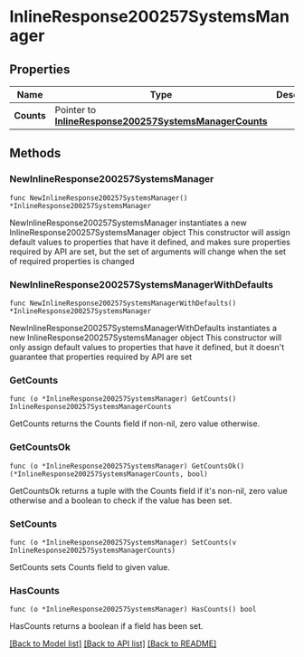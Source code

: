 # InlineResponse200257SystemsManager

## Properties

Name | Type | Description | Notes
------------ | ------------- | ------------- | -------------
**Counts** | Pointer to [**InlineResponse200257SystemsManagerCounts**](InlineResponse200257SystemsManagerCounts.md) |  | [optional] 

## Methods

### NewInlineResponse200257SystemsManager

`func NewInlineResponse200257SystemsManager() *InlineResponse200257SystemsManager`

NewInlineResponse200257SystemsManager instantiates a new InlineResponse200257SystemsManager object
This constructor will assign default values to properties that have it defined,
and makes sure properties required by API are set, but the set of arguments
will change when the set of required properties is changed

### NewInlineResponse200257SystemsManagerWithDefaults

`func NewInlineResponse200257SystemsManagerWithDefaults() *InlineResponse200257SystemsManager`

NewInlineResponse200257SystemsManagerWithDefaults instantiates a new InlineResponse200257SystemsManager object
This constructor will only assign default values to properties that have it defined,
but it doesn't guarantee that properties required by API are set

### GetCounts

`func (o *InlineResponse200257SystemsManager) GetCounts() InlineResponse200257SystemsManagerCounts`

GetCounts returns the Counts field if non-nil, zero value otherwise.

### GetCountsOk

`func (o *InlineResponse200257SystemsManager) GetCountsOk() (*InlineResponse200257SystemsManagerCounts, bool)`

GetCountsOk returns a tuple with the Counts field if it's non-nil, zero value otherwise
and a boolean to check if the value has been set.

### SetCounts

`func (o *InlineResponse200257SystemsManager) SetCounts(v InlineResponse200257SystemsManagerCounts)`

SetCounts sets Counts field to given value.

### HasCounts

`func (o *InlineResponse200257SystemsManager) HasCounts() bool`

HasCounts returns a boolean if a field has been set.


[[Back to Model list]](../README.md#documentation-for-models) [[Back to API list]](../README.md#documentation-for-api-endpoints) [[Back to README]](../README.md)


